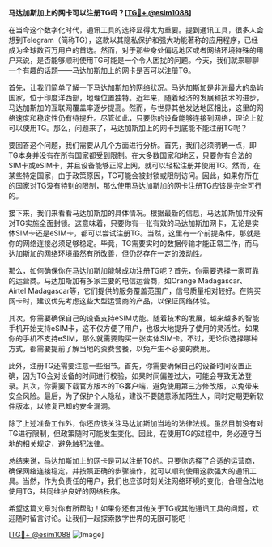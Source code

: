 **马达加斯加上的网卡可以注册TG吗？[[TG💪+ @esim1088](https://t.me/s/esim1088)]**

在当今这个数字化时代，通讯工具的选择显得尤为重要。提到通讯工具，很多人会想到Telegram（简称TG），这款以其隐私保护和强大功能著称的应用程序，已经成为全球数百万用户的首选。然而，对于那些身处偏远地区或者网络环境特殊的用户来说，是否能够顺利使用TG可能是一个令人困扰的问题。今天，我们就来聊聊一个有趣的话题——马达加斯加上的网卡是否可以注册TG。

首先，让我们简单了解一下马达加斯加的网络状况。马达加斯加是非洲最大的岛屿国家，位于印度洋西部，地理位置独特。近年来，随着经济的发展和技术的进步，马达加斯加的互联网覆盖率逐步提高。然而，与世界其他发达地区相比，这里的网络速度和稳定性仍有待提升。尽管如此，只要你的设备能够连接到网络，理论上就可以使用TG。那么，问题来了，马达加斯加上的网卡到底能不能注册TG呢？

要回答这个问题，我们需要从几个方面进行分析。首先，我们必须明确一点，即TG本身并没有在所有国家都受到限制。在大多数国家和地区，只要你有合法的SIM卡或eSIM卡，并且设备能够正常上网，就可以轻松注册并使用TG。然而，在某些特定国家，由于政策原因，TG可能会被封锁或限制访问。因此，如果你所在的国家对TG没有特别的限制，那么使用马达加斯加的网卡注册TG应该是完全可行的。

接下来，我们来看看马达加斯加的具体情况。根据最新的信息，马达加斯加并没有对TG实施全面封锁。这意味着，只要你有一张有效的马达加斯加网卡，无论是实体SIM卡还是eSIM卡，都可以尝试注册TG。当然，这里有一个前提条件，那就是你的网络连接必须足够稳定。毕竟，TG需要实时的数据传输才能正常工作，而马达加斯加的网络环境虽然有所改善，但仍然存在一定的波动性。

那么，如何确保你在马达加斯加能够成功注册TG呢？首先，你需要选择一家可靠的运营商。马达加斯加有多家主要的电信运营商，如Orange Madagascar、Airtel Madagascar等，它们提供的服务覆盖范围广，信号质量相对较好。在购买网卡时，建议优先考虑这些大型运营商的产品，以保证网络体验。

其次，你需要确保自己的设备支持eSIM功能。随着技术的发展，越来越多的智能手机开始支持eSIM卡，这不仅方便了用户，也极大地提升了使用的灵活性。如果你的手机不支持eSIM，那么就需要购买一张实体SIM卡。不过，无论你选择哪种方式，都需要提前了解当地的资费套餐，以免产生不必要的费用。

此外，注册TG还需要注意一些细节。首先，你需要确保自己的设备时间设置正确，因为TG会对设备的时间进行校验，如果时间偏差过大，可能会导致无法登录。其次，你需要下载官方版本的TG客户端，避免使用第三方修改版，以免带来安全风险。最后，为了保护个人隐私，建议不要随意添加陌生人，同时定期更新软件版本，以修复已知的安全漏洞。

除了上述准备工作外，你还应该关注马达加斯加当地的法律法规。虽然目前没有对TG进行限制，但政策随时可能发生变化。因此，在使用TG的过程中，务必遵守当地的相关规定，避免触犯法律。

总结来说，马达加斯加上的网卡是可以注册TG的。只要你选择了合适的运营商，确保网络连接稳定，并按照正确的步骤操作，就可以顺利使用这款强大的通讯工具。当然，作为负责任的用户，我们也应该时刻关注网络环境的变化，合理合法地使用TG，共同维护良好的网络秩序。

希望这篇文章对你有所帮助！如果你还有其他关于TG或其他通讯工具的问题，欢迎随时留言讨论。让我们一起探索数字世界的无限可能吧！

[[TG💪+ @esim1088](https://t.me/s/esim1088) ![Image](https://i.postimg.cc/4NQfJmqS/Snipaste-2025-05-13-00-14-12.png)]